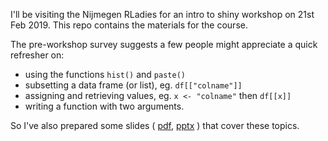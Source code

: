 I'll be visiting the Nijmegen RLadies for an intro to shiny workshop on 21st Feb 2019. This repo contains the materials for the course.

The pre-workshop survey suggests a few people might appreciate a quick refresher on:  

  - using the functions `hist()` and `paste()`  
  - subsetting a data frame (or list), eg. `df[["colname"]]`  
  - assigning and retrieving values, eg. `x <- "colname"` then `df[[x]]`  
  - writing a function with two arguments.  

So I've also prepared some slides (
[pdf](https://github.com/sowla/2019-shiny-intro-workshop-Nijmegen-RLadies/blob/master/190221_Nijmegen_Rladies_workshop_R_refresher.pdf),
[pptx](https://github.com/sowla/2019-shiny-intro-workshop-Nijmegen-RLadies/blob/master/190221_Nijmegen_Rladies_workshop_R_refresher.pptx)
) that cover these topics.
